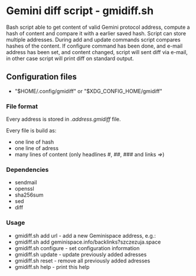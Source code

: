 # Gemini diff script - gmidiff.sh

Bash script able to get content of valid Gemini protocol address, compute a hash of content and compare it with a earlier saved hash. Script can store multiple addresses. During add and update commands script compares hashes of the content. If configure command has been done, and e-mail address has been set, and content changed, script will sent diff via e-mail, in other case script will print diff on standard output.  

## Configuration files

* "$HOME/.config/gmidiff" or "$XDG_CONFIG_HOME/gmidiff"

### File format

Every address is stored in _.address.gmidiff_ file.

Every file is build as:
* one line of hash
* one line of adress
* many lines of content (only headlines _#_, _##_, _###_ and links _=>_)

### Dependencies

* sendmail
* openssl
* sha256sum
* sed 
* diff

### Usage

* gmidiff.sh add url - add a new Geminispace address, e.g.:
* gmidiff.sh add geminispace.info/backlinks?szczezuja.space
* gmidiff.sh configure - set configuration information 
* gmidiff.sh update - update previously added adresses
* gmidiff.sh reset - remove all previously added adresses
* gmidiff.sh help - print this help
